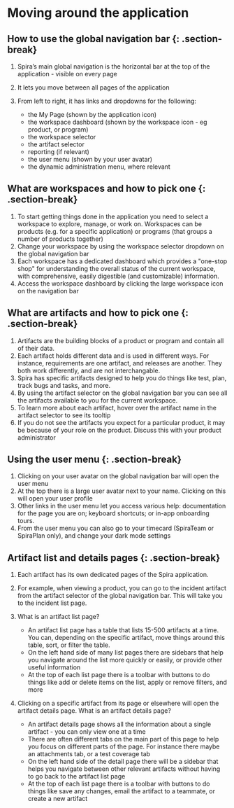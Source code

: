 # Moving around the application
## How to use the global navigation bar {: .section-break}
1. Spira’s main global navigation is the horizontal bar at the top of the application - visible on every page
2. It lets you move between all pages of the application
3. From left to right, it has links and dropdowns for the following: 

    * the My Page (shown by the application icon)
    * the workspace dashboard (shown by the workspace icon - eg product, or program)
    * the workspace selector
    * the artifact selector
    * reporting (if relevant)
    * the user menu (shown by your user avatar)
    * the dynamic administration menu, where relevant

## What are workspaces and how to pick one {: .section-break}
1. To start getting things done in the application you need to select a workspace to explore, manage, or work on. Workspaces can be products (e.g. for a specific application) or programs (that groups a number of products together)
2. Change your workspace by using the workspace selector dropdown on the global navigation bar
3. Each workspace has a dedicated dashboard which provides a "one-stop shop" for understanding the overall status of the current workspace, with comprehensive, easily digestible (and customizable) information. 
4. Access the workspace dashboard by clicking the large workspace icon on the navigation bar

## What are artifacts and how to pick one {: .section-break}
1. Artifacts are the building blocks of a product or program and contain all of their data. 
2. Each artifact holds different data and is used in different ways. For instance, requirements are one artifact, and releases are another. They both work differently, and are not interchangable.
3. Spira has specific artifacts designed to help you do things like test, plan, track bugs and tasks, and more.
4. By using the artifact selector on the global navigation bar you can see all the artifacts available to you for the current workspace. 
5. To learn more about each artifact, hover over the artifact name in the artifact selector to see its tooltip
6. If you do not see the artifacts you expect for a particular product, it may be because of your role on the product. Discuss this with your product administrator

## Using the user menu {: .section-break}
1. Clicking on your user avatar on the global navigation bar will open the user menu
2. At the top there is a large user avatar next to your name. Clicking on this will open your user profile
3. Other links in the user menu let you access various help: documentation for the page you are on; keyboard shortcuts; or in-app onboarding tours. 
4. From the user menu you can also go to your timecard (SpiraTeam or SpiraPlan only), and change your dark mode settings

## Artifact list and details pages {: .section-break}
1. Each artifact has its own dedicated pages of the Spira application.
2. For example, when viewing a product, you can go to the incident artifact from the artifact selector of the global navigation bar. This will take you to the incident list page.
3. What is an artifact list page?

    * An artifact list page has a table that lists 15-500 artifacts at a time. You can, depending on the specific artifact, move things around this table, sort, or filter the table.
    * On the left hand side of many list pages there are sidebars that help you navigate around the list more quickly or easily, or provide other useful information
    * At the top of each list page there is a toolbar with buttons to do things like add or delete items on the list, apply or remove filters, and more

4. Clicking on a specific artifact from its page or elsewhere will open the artifact details page. What is an artifact details page?

    * An artifact details page shows all the information about a single artifact - you can only view one at a time
    * There are often different tabs on the main part of this page to help you focus on different parts of the page. For instance there maybe an attachments tab, or a test coverage tab
    * On the left hand side of the detail page there will be a sidebar that helps you navigate between other relevant artifacts without having to go back to the artifact list page
    * At the top of each list page there is a toolbar with buttons to do things like save any changes, email the artifact to a teammate, or create a new artifact
